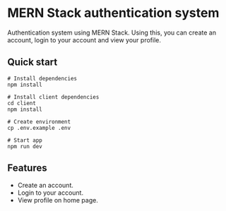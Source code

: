 # MERN Stack authentication system
Authentication system using MERN Stack. Using this, you can create an account, login to your account and view your profile.

## Quick start
```
# Install dependencies
npm install

# Install client dependencies
cd client
npm install

# Create environment
cp .env.example .env

# Start app
npm run dev
```

## Features
- Create an account.
- Login to your account.
- View profile on home page.

